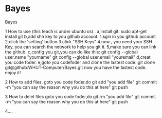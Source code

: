 Bayes
=====

Bayes

1 How to use (this teach is under ubuntu os) .
	a,install git:
		sudo apt-get install git
	b,add shh key to you github account.
		1.sgin in you github account 
		2.click the 'setting' button
		3.click "SSH Keys"
		4.now , you need your SSH Key, you can search the network to help you git it.
		5,make sure you can link the github.
	c,config you git,you can do like this: 
		git config --global user.name "yourname"
		git config --global user.email "youremail"
	d,creat you code foder.
	e,goto you codefoder and clone the lastest code:
		git clone git@github:WHUT-Computer/Bayes.git
now you have the lastest code. enjoy it!

2 How to add files.
goto you code foder,do
	git add "you add file"
	git commit -m "you can say the reason why you do this at here"
	git push

3 How to delet files
goto you code foder,do
        git rm "you add file"
        git commit -m "you can say the reason why you do this at here"
        git push

4....
